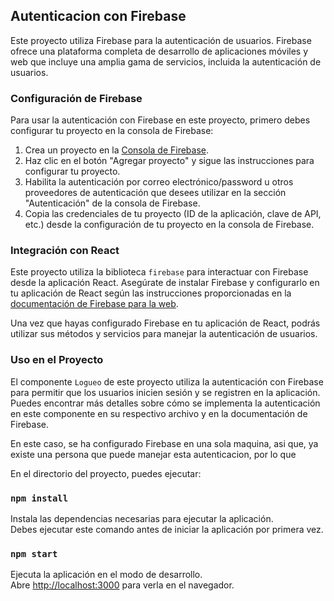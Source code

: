 
## Autenticacion con Firebase

Este proyecto utiliza Firebase para la autenticación de usuarios. Firebase ofrece una plataforma completa de desarrollo de aplicaciones móviles y web que incluye una amplia gama de servicios, incluida la autenticación de usuarios.

### Configuración de Firebase

Para usar la autenticación con Firebase en este proyecto, primero debes configurar tu proyecto en la consola de Firebase:

1. Crea un proyecto en la [Consola de Firebase](https://console.firebase.google.com/).
2. Haz clic en el botón "Agregar proyecto" y sigue las instrucciones para configurar tu proyecto.
3. Habilita la autenticación por correo electrónico/password u otros proveedores de autenticación que desees utilizar en la sección "Autenticación" de la consola de Firebase.
4. Copia las credenciales de tu proyecto (ID de la aplicación, clave de API, etc.) desde la configuración de tu proyecto en la consola de Firebase.

### Integración con React

Este proyecto utiliza la biblioteca `firebase` para interactuar con Firebase desde la aplicación React. Asegúrate de instalar Firebase y configurarlo en tu aplicación de React según las instrucciones proporcionadas en la [documentación de Firebase para la web](https://firebase.google.com/docs/web/setup).

Una vez que hayas configurado Firebase en tu aplicación de React, podrás utilizar sus métodos y servicios para manejar la autenticación de usuarios.

### Uso en el Proyecto

El componente `Logueo` de este proyecto utiliza la autenticación con Firebase para permitir que los usuarios inicien sesión y se registren en la aplicación. Puedes encontrar más detalles sobre cómo se implementa la autenticación en este componente en su respectivo archivo y en la documentación de Firebase.

En este caso, se ha configurado Firebase en una sola maquina, asi que, ya existe una persona que puede manejar esta autenticacion, por lo que 

En el directorio del proyecto, puedes ejecutar:

### `npm install`

Instala las dependencias necesarias para ejecutar la aplicación.\
Debes ejecutar este comando antes de iniciar la aplicación por primera vez.

### `npm start`

Ejecuta la aplicación en el modo de desarrollo.\
Abre [http://localhost:3000](http://localhost:3000) para verla en el navegador.

